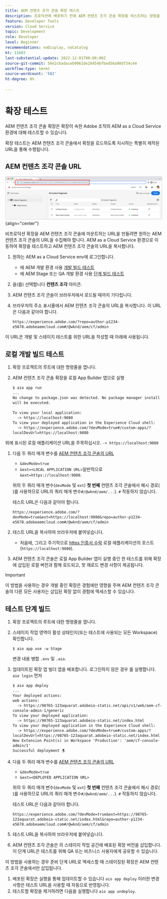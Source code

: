 ```yaml
---
title: AEM 컨텐츠 조각 콘솔 확장 테스트
description: 프로덕션에 배포하기 전에 AEM 컨텐츠 조각 콘솔 확장을 테스트하는 방법을 알아봅니다.
feature: Developer Tools
version: Cloud Service
topic: Development
role: Developer
level: Beginner
recommendations: noDisplay, noCatalog
kt: 11603
last-substantial-update: 2022-12-01T00:00:00Z
source-git-commit: 56e2cbadaceb9961de28454bfbed56a98df34c44
workflow-type: tm+mt
source-wordcount: '582'
ht-degree: 0%

---
```



# 확장 테스트

AEM 컨텐츠 조각 콘솔 확장은 확장이 속한 Adobe 조직의 AEM as a Cloud Service 환경에 대해 테스트할 수 있습니다.

확장 테스트는 AEM 컨텐츠 조각 콘솔에서 확장을 로드하도록 지시하는 특별히 제작된 URL을 통해 수행됩니다.

## AEM 컨텐츠 조각 콘솔 URL

![AEM 컨텐츠 조각 콘솔 URL](./assets/test/content-fragment-console-url.png){align="center"}

비프로덕션 확장을 AEM 컨텐츠 조각 콘솔에 마운트하는 URL을 만들려면 원하는 AEM 컨텐츠 조각 콘솔의 URL을 수집해야 합니다. AEM as a Cloud Service 환경으로 이동하여 확장을 테스트하고 AEM 컨텐츠 조각 콘솔의 URL을 복사합니다.

1. 원하는 AEM as a Cloud Service env에 로그인합니다.

   + 에 AEM 개발 환경 사용 [개발 빌드 테스트](#testing-development-builds)
   + 에 AEM Stage 또는 QA 개발 환경 사용 [단계 빌드 테스트](#testing-stage-builds)

1. 을(를) 선택합니다 __컨텐츠 조각__ 아이콘.
1. AEM 컨텐츠 조각 콘솔이 브라우저에서 로드될 때까지 기다립니다.
1. 브라우저의 주소 표시줄에서 AEM 컨텐츠 조각 콘솔의 URL을 복사합니다. 이 URL은 다음과 같아야 합니다.

   ```
   https://experience.adobe.com/?repo=author-p1234-e5678.adobeaemcloud.com#/@wknd/aem/cf/admin
   ```

이 URL은 개발 및 스테이지 테스트를 위한 URL을 작성할 때 아래에 사용됩니다.

## 로컬 개발 빌드 테스트

1. 확장 프로젝트의 루트에 대한 명령줄을 엽니다.
1. AEM 컨텐츠 조각 콘솔 확장을 로컬 App Builder 앱으로 실행

   ```shell
   $ aio app run
   ...
   No change to package.json was detected. No package manager install will be executed.
   
   To view your local application:
     -> https://localhost:9080
   To view your deployed application in the Experience Cloud shell:
     -> https://experience.adobe.com/?devMode=true#/custom-apps/?localDevUrl=https://localhost:9080
   ```

위에 표시된 로컬 애플리케이션 URL을 주목하십시오. `-> https://localhost:9080`

1. 다음 두 쿼리 매개 변수를 [AEM 컨텐츠 조각 콘솔의 URL](#aem-content-fragment-console-url)
   + `&devMode=true`
   + `&ext=<LOCAL APPLICATION URL>`일반적으로 `&ext=https://localhost:9080`.

   위의 두 쿼리 매개 변수(`devMode` 및 `ext`) __첫 번째__ 컨텐츠 조각 콘솔에서 해시 경로( )를 사용하므로 URL의 쿼리 매개 변수`#/@wknd/aem/...`). `#` 작동하지 않습니다.

   테스트 URL은 다음과 같아야 합니다.

   ```
   https://experience.adobe.com/?devMode=true&ext=https://localhost:9080&repo=author-p1234-e5678.adobeaemcloud.com#/@wknd/aem/cf/admin
   ```

1. 테스트 URL을 복사하여 브라우저에 붙여넣습니다.

   + 처음에, 그리고 주기적으로 [https 인증서 수락](https://developer.adobe.com/uix/docs/services/aem-cf-console-admin/extension-development/#accepting-the-certificate-first-time-users) 로컬 애플리케이션의 호스트(`https://localhost:9080`).

1. AEM 컨텐츠 조각 콘솔은 로컬 App Builder 앱이 실행 중인 한 테스트를 위해 확장에 삽입된 로컬 버전과 함께 로드되고, 핫 재로드 변경 사항이 제공됩니다.

>[!IMPORTANT]
>
>이 방법을 사용하는 경우 개발 중인 확장은 경험에만 영향을 주며 AEM 컨텐츠 조각 콘솔의 다른 모든 사용자는 삽입된 확장 없이 경험에 액세스할 수 있습니다.


## 테스트 단계 빌드

1. 확장 프로젝트의 루트에 대한 명령줄을 엽니다.
1. 스테이지 작업 영역이 활성 상태인지(또는 테스트에 사용되는 모든 Workspace) 확인합니다.

   ```shell
   $ aio app use -w Stage
   ```
   변경 내용 병합 `.env` 및 `.aio`.
1. 업데이트된 확장 앱 빌더 앱을 배포합니다. 로그인하지 않은 경우 를 실행합니다. `aio login` 먼저

   ```shell
   $ aio app deploy
   ...
   Your deployed actions:
   web actions:
     -> https://98765-123aquarat.adobeio-static.net/api/v1/web/aem-cf-console-admin-1/generic 
   To view your deployed application:
     -> https://98765-123aquarat.adobeio-static.net/index.html
   To view your deployed application in the Experience Cloud shell:
     -> https://experience.adobe.com/?devMode=true#/custom-apps/?localDevUrl=https://98765-123aquarat.adobeio-static.net/index.html
   New Extension Point(s) in Workspace 'Production': 'aem/cf-console-admin/1'
   Successful deployment 🏄
   ```

1. 다음 두 쿼리 매개 변수를 [AEM 컨텐츠 조각 콘솔의 URL](#aem-content-fragment-console-url)
   + `&devMode=true`
   + `&ext=<DEPLOYED APPLICATION URL>`

   위의 두 쿼리 매개 변수(`devMode` 및 `ext`) __첫 번째__ 컨텐츠 조각 콘솔에서 해시 경로( )를 사용하므로 URL의 쿼리 매개 변수`#/@wknd/aem/...`). `#` 작동하지 않습니다.

   테스트 URL은 다음과 같아야 합니다.

   ```
   https://experience.adobe.com/?devMode=true&ext=https://98765-123aquarat.adobeio-static.net/index.html&repo=author-p1234-e5678.adobeaemcloud.com#/@wknd/aem/cf/admin
   ```

1. 테스트 URL을 복사하여 브라우저에 붙여넣습니다.
1. AEM 컨텐츠 조각 콘솔은 의 스테이지 작업 공간에 배포된 확장 버전을 삽입합니다. 이 단계 URL은 테스트를 위해 QA 또는 비즈니스 사용자에게 공유할 수 있습니다.

이 방법을 사용하는 경우 준비 단계 URL로 액세스할 때 스테이징된 확장은 AEM 컨텐츠 조각 콘솔에서만 삽입됩니다.

1. 배포된 확장은 실행을 통해 업데이트할 수 있습니다 `aio app deploy` 이러한 변경 사항은 테스트 URL을 사용할 때 자동으로 반영됩니다.
1. 테스트할 확장을 제거하려면 다음을 실행합니다 `aio app undeploy`.



